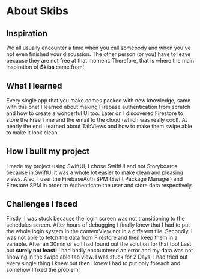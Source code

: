 # About Skibs
## Inspiration
We all usually encounter a time when you call somebody and when you've not even finished your discussion. The other person (or you) have to leave because they are not free at that moment. Therefore, that is where the main inspiration of **Skibs** came from!
## What I learned
Every single app that you make comes packed with new knowledge, same with this one! I learned about making Firebase authentication from scratch and how to create a wonderful UI too. Later on I discovered Firestore to store the Free Time and the email to the cloud (which was really cool). At nearly the end I learned about TabViews and how to make them swipe able to make it look clean.
## How I built my project
I made my project using SwiftUI, I chose SwiftUI and not Storyboards because in SwiftUI it was a whole lot easier to make clean and pleasing views. Also, I user the FirebaseAuth SPM (Swift Package Manager) and Firestore SPM in order to Authenticate the user and store data respectively. 

## Challenges I faced
Firstly, I was stuck because the login screen was not transitioning to the schedules screen. After hours of debugging I finally knew that I had to put the whole login system in the contentView not in a different file. Secondly, I was not able to fetch the data from Firestore and then keep them in a variable. After an 30min or so I had found out the solution for that too! Last but **surely not least!** I had badly encountered an error and my data was not showing in the swipe able tab view. I was stuck for 2 Days, I had tried out every single thing I knew but then I knew I had to put only foreach and somehow I fixed the problem!
